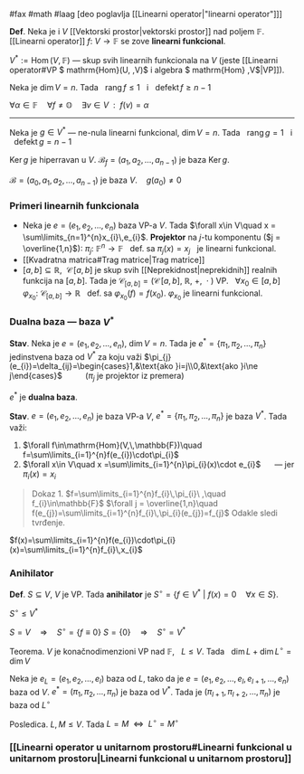 #fax #math #laag [deo poglavlja [[Linearni operator|"linearni operator"]]]
$\:$

**Def**. Neka je i $V$ [[Vektorski prostor|vektorski prostor]] nad poljem $\mathbb{F}$. [[Linearni operator]] $f:\ V\to \mathbb{F}$ se zove **linearni funkcional**.

$V^{*}:=\mathrm{Hom}\,(V,\,\mathbb{F})$ — skup svih linearnih funkcionala na $V$ (jeste [[Linearni operator#VP $ mathrm{Hom}(U, ,V)$ i algebra $ mathrm{Hom} ,V$|VP]]).

Neka je $\dim V=n$. Tada $\ \:\mathrm{rang}\,f\leqslant1\ \:$ i $\ \:\mathrm{defekt}\,f\geqslant n-1$

$\forall \alpha\in \mathbb{F}\quad\forall f\ne\mathbb{O}\quad\exists v\in V\ \ :\ \ f(v)=\alpha$
___
Neka je $g\in V^{*}$ — ne-nula linearni funkcional, $\dim V=n$. 
Tada $\:\ \mathrm{rang}\,g=1\ \:$ i $\ \:\mathrm{defekt}\,g=n-1\ \:$

$\mathrm{Ker}\,g$ je hiperravan u $V$.
$\mathcal{B}_{f}=(a_{1},\,a_{2},\,\dots,\,a_{n-1})$ je baza $\mathrm{Ker}\, g$.

$\mathcal{B}=(a_{0},\,a_{1},\,a_{2},\,\dots,\,a_{n-1})$ je baza $V$. $\ \:$ $g(a_{0})\ne 0$
### Primeri linearnih funkcionala
- Neka je $e=(e_{1},\,e_{2},\,\dots,\,e_{n})$ baza VP-a $V$.
  Tada $\forall x\in V\quad x = \sum\limits_{n=1}^{n}x_{i}\,e_{i}$.
  **Projektor** na $j$-tu komponentu ($j = \overline{1,n}$):
  $\pi_{j}:\ \mathbb{F}^{n}\to\mathbb{F}\ \:$ def. sa $\pi_{j}(x)=x_{j}\ \:$ je linearni funkcional.
- [[Kvadratna matrica#Trag matrice|Trag matrice]]
- $[a,\,b]\subseteq\mathbb{R}, \ \ \mathcal{C}\,[a,\,b]$ je skup svih [[Neprekidnost|neprekidnih]] realnih funkcija na $[a,\,b]$. 
  Tada je $\mathcal{C}_{[a,\,b]}=\big(\mathcal{C}\,[a,\,b],\ \mathbb{R},\ +,\ \cdot\big)$ VP.
  $\:$
  $\forall x_{0}\in[a,\,b]\quad \varphi_{x_{0}}:\ \mathcal{C}_{[a,\,b]}\to \mathbb{R}\ \:$ def. sa $\varphi_{x_{0}}(f)=f(x_{0})$.
  $\varphi_{x_{0}}$ je linearni funkcional.

### Dualna baza — baza $V^{*}$
**Stav**. Neka je $e=(e_{1},\,e_{2},\,\dots,\,e_{n})$, $\dim V = n$. Tada je $e^{*}=\{ \pi_{1},\,\pi_{2},\,\dots,\,\pi_{n} \}$ jedinstvena baza od $V^{*}$ za koju važi $\pi_{j}(e_{i})=\delta_{ij}=\begin{cases}1,&\text{ako }i=j\\0,&\text{ako }i\ne j\end{cases}$ $\quad\quad$ ($\pi_{j}$ je projektor iz premera)

$e^{*}$ je **dualna baza**.

**Stav**. $e=(e_{1},\,e_{2},\,\dots,\,e_{n})$ je baza VP-a $V$, $e^{*}=\{ \pi_{1},\,\pi_{2},\,\dots,\,\pi_{n} \}$ je baza $V^{*}$. Tada važi:
1. $\forall f\in\mathrm{Hom}(V,\,\mathbb{F})\quad f=\sum\limits_{i=1}^{n}f(e_{i})\cdot\pi_{i}$
2. $\forall x\in V\quad x =\sum\limits_{i=1}^{n}\pi_{i}(x)\cdot e_{i}$ $\quad$ — jer $\pi_{i}(x)=x_{i}$

> Dokaz 1.
> $f=\sum\limits_{i=1}^{n}f_{i}\,\pi_{i}\ ,\quad f_{i}\in\mathbb{F}$
> $\forall j = \overline{1,n}\quad f(e_{j})=\sum\limits_{i=1}^{n}f_{i}\,\pi_{i}(e_{j})=f_{j}$
> Odakle sledi tvrđenje.

$f(x)=\sum\limits_{i=1}^{n}f(e_{i})\cdot\pi_{i}(x)=\sum\limits_{i=1}^{n}f_{i}\,x_{i}$

### Anihilator

**Def**. $S\subseteq V$, $V$ je VP. Tada **anihilator** je $S^{\circ}=\{ f \in V^{*}\ \big|\ f(x)=0\quad \forall x\in S\}$.

$S^{\circ}\leqslant V^{*}$

$S=V\quad\Rightarrow\quad S^{\circ}=\{ f\equiv 0 \}$
$S=\{0\}\quad\Rightarrow\quad S^{\circ}=V^{*}$

Teorema. $V$ je konačnodimenzioni VP nad $\mathbb{F}$, $\:$ $L\leqslant V$. 
Tada $\:$ $\dim L+\dim L^{\circ}=\dim V$

Neka je $e_{L}= (e_{1},\,e_{2},\,\dots,\,e_{l})$ baza od $L$, tako da je
$e=(e_{1},\,e_{2},\,\dots,\,e_{l},\,e_{l+1},\,\dots,\,e_{n})$ baza od $V$.
$e^{*}=(\pi_{1},\,\pi_{2},\,\dots,\,\pi_{n})$ je baza od $V^{*}$.
Tada je $(\pi_{l+1},\,\pi_{l+2},\,\dots,\,\pi_{n})$ je baza od $L^{\circ}$

Posledica. $L,\,M\leqslant V$. Tada $L=M\ \ \Leftrightarrow\ \ L^{\circ}=M^{\circ}$

### [[Linearni operator u unitarnom prostoru#Linearni funkcional u unitarnom prostoru|Linearni funkcional u unitarnom prostoru]]